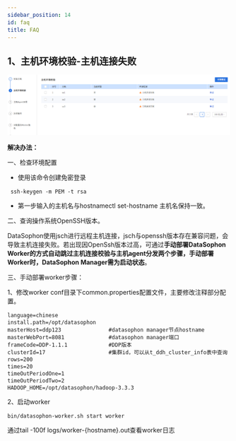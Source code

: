 ```yaml
---
sidebar_position: 14
id: faq
title: FAQ
---
```


## 1、主机环境校验-主机连接失败

![image-20221219230742616](./faq/image-20221219230742616.png)

**解决办法：**

一、检查环境配置

- 使用该命令创建免密登录

```
 ssh-keygen -m PEM -t rsa
```

- 第一步输入的主机名与hostnamectl set-hostname 主机名保持一致。

二、查询操作系统OpenSSH版本。

   DataSophon使用jsch进行远程主机连接，jsch与openssh版本存在兼容问题，会导致主机连接失败。若出现因OpenSsh版本过高，可通过**手动部署DataSophon Worker的方式自动跳过主机连接校验与主机agent分发两个步骤，手动部署Worker时，DataSophon Manager需为启动状态**。

三、手动部署worker步骤：

1、修改worker conf目录下common.properties配置文件，主要修改注释部分配置。

```
language=chinese
install.path=/opt/datasophon
masterHost=ddp123               #datasophon manager节点hostname
masterWebPort=8081              #datasophon manager端口
frameCode=DDP-1.1.1             #DDP版本
clusterId=17				    #集群id，可以从t_ddh_cluster_info表中查询
rows=200
times=20
timeOutPeriodOne=1
timeOutPeriodTwo=2
HADOOP_HOME=/opt/datasophon/hadoop-3.3.3
```

2、启动worker

```
bin/datasophon-worker.sh start worker
```

通过tail -100f  logs/worker-{hostname}.out查看worker日志

